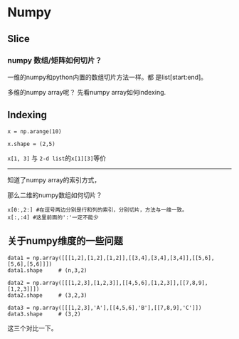 # Numpy

## Slice

### numpy 数组/矩阵如何切片？

一维的numpy和python内置的数组切片方法一样。都 是list[start:end]。

多维的numpy array呢？ 先看numpy array如何indexing.

## Indexing

`x = np.arange(10)`

`x.shape = (2,5)`

`x[1, 3]` 与 `2-d list`的`x[1][3]`等价 

---

知道了numpy array的索引方式，

那么二维的numpy数组如何切片？

```
x[0:,2:] #在逗号两边分别是行和列的索引，分别切片，方法与一维一致。
x[:,:4] #这里前面的':'一定不能少
```

## 关于numpy维度的一些问题

```
data1 = np.array([[[1,2],[1,2],[1,2]],[[3,4],[3,4],[3,4]],[[5,6],[5,6],[5,6]]])
data1.shape		# (n,3,2)

data2 = np.array([[[1,2,3],[1,2,3]],[[4,5,6],[1,2,3]],[[7,8,9],[1,2,3]]])
data2.shape		# (3,2,3)

data3 = np.array([[[1,2,3],'A'],[[4,5,6],'B'],[[7,8,9],'C']])
data3.shape		# (3,2) 
```

这三个对比一下。
